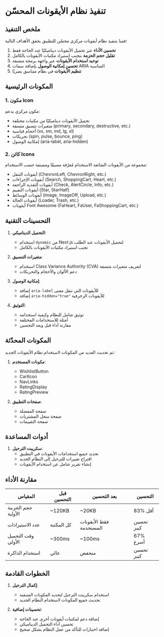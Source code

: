 # تنفيذ نظام الأيقونات المحسّن

## ملخص التنفيذ

قمنا بتنفيذ نظام أيقونات مركزي محسّن للتطبيق يحقق الأهداف التالية:

1. **تحسين الأداء** عبر تحميل الأيقونات ديناميكيًا عند الحاجة فقط
2. **تقليل حجم الحزمة** بتجنب استيراد مكتبات الأيقونات بالكامل
3. **توحيد استخدام الأيقونات** عبر واجهة برمجة متسقة
4. **تحسين إمكانية الوصول** بإضافة سمات ARIA المناسبة
5. **تنظيم الأيقونات** في نظام متناسق بصريًا

## المكونات الرئيسية

### 1. مكون Icon

مكون مركزي يدعم:
- تحميل الأيقونات ديناميكيًا من مكتبات مختلفة
- متغيرات تنسيق متسقة (primary, secondary, destructive, etc.)
- أحجام قياسية (xs, sm, md, lg, xl)
- تحريكات (spin, pulse, bounce, ping)
- إمكانية الوصول (aria-label, aria-hidden)

### 2. كائن Icons

مجموعة من الأيقونات الشائعة الاستخدام مُعرّفة مسبقًا ومصنفة حسب الاستخدام:
- أيقونات التنقل (ChevronLeft, ChevronRight, etc.)
- أيقونات الإجراءات (Search, ShoppingCart, Heart, etc.)
- أيقونات التغذية الراجعة (Check, AlertCircle, Info, etc.)
- أيقونات التقييم (Star, StarHalf)
- أيقونات الوسائط (Image, ImageOff, Upload, etc.)
- أيقونات الحالة (Loader, Trash, etc.)
- أيقونات Font Awesome (FaHeart, FaUser, FaShoppingCart, etc.)

## التحسينات التقنية

1. **التحميل الديناميكي**:
   - استخدام `dynamic` من Next.js لتحميل الأيقونات عند الطلب
   - تجنب استيراد مكتبات الأيقونات بالكامل

2. **متغيرات التنسيق**:
   - استخدام Class Variance Authority (CVA) لتعريف متغيرات متسقة
   - دعم الألوان والأحجام والتحريكات

3. **إمكانية الوصول**:
   - إضافة `aria-label` للأيقونات التي تنقل معنى
   - إضافة `aria-hidden="true"` للأيقونات الزخرفية

4. **التوثيق**:
   - توثيق شامل للنظام وكيفية استخدامه
   - أمثلة للاستخدامات المختلفة
   - مقارنة أداء قبل وبعد التحسين

## المكونات المحدّثة

تم تحديث العديد من المكونات لاستخدام نظام الأيقونات الجديد:

1. **مكونات المستخدم**:
   - WishlistButton
   - CartIcon
   - NavLinks
   - RatingDisplay
   - RatingPreview

2. **صفحات التطبيق**:
   - صفحة المفضلة
   - صفحة سجل المشتريات
   - صفحة التقييمات

## أدوات المساعدة

1. **سكريبت الترحيل**:
   - تحديد جميع استخدامات الأيقونات في التطبيق
   - اقتراح تغييرات للترحيل إلى النظام الجديد
   - إنشاء تقرير شامل عن استخدام الأيقونات

## مقارنة الأداء

| المقياس | قبل التحسين | بعد التحسين | التحسين |
|---------|-------------|------------|---------|
| حجم الحزمة الأولية | ~120KB | ~20KB | 83% أقل |
| عدد الاستيرادات | كل المكتبة | فقط الأيقونات المستخدمة | تحسين كبير |
| وقت التحميل الأولي | ~300ms | ~100ms | 67% أسرع |
| استخدام الذاكرة | عالي | منخفض | تحسين كبير |

## الخطوات القادمة

1. **إكمال الترحيل**:
   - استخدام سكريبت الترحيل لتحديد المكونات المتبقية
   - تحديث جميع المكونات لاستخدام النظام الجديد

2. **تحسينات إضافية**:
   - إضافة دعم لمكتبات أيقونات أخرى عند الحاجة
   - تحسين أداء التحميل الديناميكي
   - إضافة اختبارات للتأكد من عمل النظام بشكل صحيح
